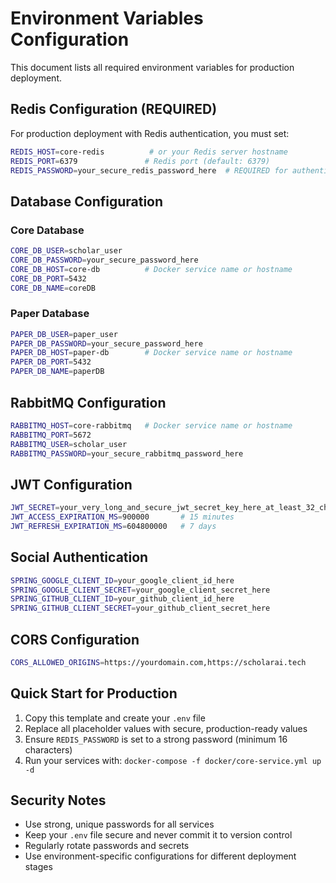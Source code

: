 # Environment Variables Configuration

This document lists all required environment variables for production deployment.

## Redis Configuration (REQUIRED)

For production deployment with Redis authentication, you must set:

```bash
REDIS_HOST=core-redis          # or your Redis server hostname
REDIS_PORT=6379               # Redis port (default: 6379)
REDIS_PASSWORD=your_secure_redis_password_here  # REQUIRED for authentication
```

## Database Configuration

### Core Database
```bash
CORE_DB_USER=scholar_user
CORE_DB_PASSWORD=your_secure_password_here
CORE_DB_HOST=core-db          # Docker service name or hostname
CORE_DB_PORT=5432
CORE_DB_NAME=coreDB
```

### Paper Database
```bash
PAPER_DB_USER=paper_user
PAPER_DB_PASSWORD=your_secure_password_here
PAPER_DB_HOST=paper-db        # Docker service name or hostname
PAPER_DB_PORT=5432
PAPER_DB_NAME=paperDB
```

## RabbitMQ Configuration
```bash
RABBITMQ_HOST=core-rabbitmq   # Docker service name or hostname
RABBITMQ_PORT=5672
RABBITMQ_USER=scholar_user
RABBITMQ_PASSWORD=your_secure_rabbitmq_password_here
```

## JWT Configuration
```bash
JWT_SECRET=your_very_long_and_secure_jwt_secret_key_here_at_least_32_characters
JWT_ACCESS_EXPIRATION_MS=900000       # 15 minutes
JWT_REFRESH_EXPIRATION_MS=604800000   # 7 days
```

## Social Authentication
```bash
SPRING_GOOGLE_CLIENT_ID=your_google_client_id_here
SPRING_GOOGLE_CLIENT_SECRET=your_google_client_secret_here
SPRING_GITHUB_CLIENT_ID=your_github_client_id_here
SPRING_GITHUB_CLIENT_SECRET=your_github_client_secret_here
```

## CORS Configuration
```bash
CORS_ALLOWED_ORIGINS=https://yourdomain.com,https://scholarai.tech
```

## Quick Start for Production

1. Copy this template and create your `.env` file
2. Replace all placeholder values with secure, production-ready values
3. Ensure `REDIS_PASSWORD` is set to a strong password (minimum 16 characters)
4. Run your services with: `docker-compose -f docker/core-service.yml up -d`

## Security Notes

- Use strong, unique passwords for all services
- Keep your `.env` file secure and never commit it to version control
- Regularly rotate passwords and secrets
- Use environment-specific configurations for different deployment stages 